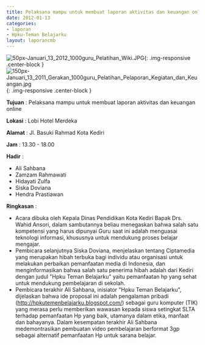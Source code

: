 ```yaml
---
title: Pelaksana mampu untuk membuat laporan aktivitas dan keuangan online
date: 2012-01-13
categories:	
- laporan	
- Hpku-Teman Belajarku	
layout: laporancmb	
---	
```

	
![50px-Januari_13_2012_1000guru_Pelatihan_Wiki.JPG](/uploads/50px-Januari_13_2012_1000guru_Pelatihan_Wiki.JPG){: .img-responsive .center-block }	
![150px-Januari_13_2011_Gerakan_1000guru_Pelatihan_Pelaporan_Kegiatan_dan_Keuangan.jpg](/uploads/150px-Januari_13_2011_Gerakan_1000guru_Pelatihan_Pelaporan_Kegiatan_dan_Keuangan.jpg){: .img-responsive .center-block }
	
**Tujuan** :	Pelaksana mampu untuk membuat laporan aktivitas dan keuangan online
	
**Lokasi** :	Lobi Hotel Merdeka
	
**Alamat** : 	Jl. Basuki Rahmad Kota Kediri
	
**Jam** :	13.30 - 18.00
	
**Hadir** :	
*	Ali Sahbana
*	Zamzam Rahmawati
*	Hidayati Zulfa
*	Siska Doviana
*	Hendra Prastiawan

**Ringkasan** :	
*	Acara dibuka oleh Kepala Dinas Pendidikan Kota Kediri Bapak Drs. Wahid Ansori, dalam sambutannya beliau menegaskan bahwa salah satu kompetensi yang harus dipunyai Guru saat ini adalah menguasai teknologi informasi, khususnya untuk mendukung proses belajar mengajar.
*	Pembicara selanjutnya Siska Doviana, menjelaskan tentang Ciptamedia yang merupakan hibah terbuka bagi individu atau organisasi untuk melakukan perbaikan pemanfaatan media di Indonesia, dan menginformasikan bahwa salah satu penerima hibah adalah dari Kediri dengan judul "Hpku Teman Belajarku" yaitu pemanfaatan hp yang sehat untuk mendukung pembelajaran di sekolah.
*	Pembicara terakhir Ali Sahbana, inisiator "Hpku Teman Belajarku", dijelaskan bahwa ide proposal ini adalah pengalaman pribadi (http://hpkutemenbelajarku.blogspot.com/) sebagai guru komputer (TIK) yang merasa perlu memberikan wawasan kepada siswa setingkat SLTA terhadap pemanfaatan Hp yang baik, utamanya dalam etika, manfaat dan bahayanya. Dalam kesempatan terakhir Ali Sahbana medemontrasikan pembuatan video pembelajaran berformat 3gp sebagai alternatif pemanfaatan Hp untuk sarana belajar.
